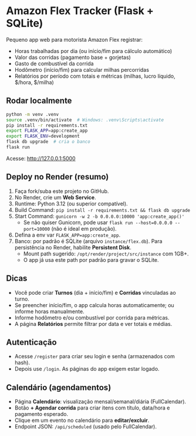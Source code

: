 # Amazon Flex Tracker (Flask + SQLite)

Pequeno app web para motorista Amazon Flex registrar:
- Horas trabalhadas por dia (ou início/fim para cálculo automático)
- Valor das corridas (pagamento base + gorjetas)
- Gasto de combustível da corrida
- Hodômetro (início/fim) para calcular milhas percorridas
- Relatórios por período com totais e métricas (milhas, lucro líquido, $/hora, $/milha)

## Rodar localmente
```bash
python -m venv .venv
source .venv/bin/activate  # Windows: .venv\Scripts\activate
pip install -r requirements.txt
export FLASK_APP=app:create_app
export FLASK_ENV=development
flask db upgrade  # cria o banco
flask run
```

Acesse: http://127.0.0.1:5000

## Deploy no Render (resumo)
1. Faça fork/suba este projeto no GitHub.
2. No Render, crie um **Web Service**.
3. Runtime: Python 3.12 (ou superior compatível).
4. Build Command: `pip install -r requirements.txt && flask db upgrade`
5. Start Command: `gunicorn -w 2 -b 0.0.0.0:10000 'app:create_app()'`
   - Se não quiser Gunicorn, pode usar `flask run --host=0.0.0.0 --port=10000` (não é ideal em produção).
6. Defina a env var `FLASK_APP=app:create_app`.
7. Banco: por padrão é SQLite (arquivo `instance/flex.db`). Para persistência no Render, habilite **Persistent Disk**.
   - Mount path sugerido: `/opt/render/project/src/instance` com 1GB+.
   - O app já usa este path por padrão para gravar o SQLite.

## Dicas
- Você pode criar **Turnos** (dia + início/fim) e **Corridas** vinculadas ao turno.
- Se preencher início/fim, o app calcula horas automaticamente; ou informe horas manualmente.
- Informe hodômetro e/ou combustível por corrida para métricas.
- A página **Relatórios** permite filtrar por data e ver totais e médias.


## Autenticação
- Acesse `/register` para criar seu login e senha (armazenados com hash).
- Depois use `/login`. As páginas do app exigem estar logado.

## Calendário (agendamentos)
- Página **Calendário**: visualização mensal/semanal/diária (FullCalendar).
- Botão **+ Agendar corrida** para criar itens com título, data/hora e pagamento esperado.
- Clique em um evento no calendário para **editar/excluir**.
- Endpoint JSON: `/api/scheduled` (usado pelo FullCalendar).


